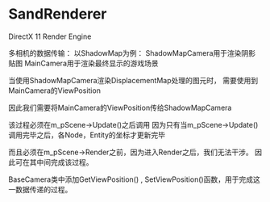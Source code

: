 # SandRenderer

DirectX 11 Render Engine

多相机的数据传输：
以ShadowMap为例：
ShadowMapCamera用于渲染阴影贴图
MainCamera用于渲染最终显示的游戏场景

当使用ShadowMapCamera渲染DisplacementMap处理的图元时，
需要使用到MainCamera的ViewPosition

因此我们需要将MainCamera的ViewPosition传给ShadowMapCamera

该过程必须在m_pScene->Update()之后调用
因为只有当m_pScene->Update()调用完毕之后，各Node，Entity的坐标才更新完毕

而且必须在m_pScene->Render之前，因为进入Render之后，我们无法干涉。
因此可在其中间完成该过程。

BaseCamera类中添加GetViewPosition() , SetViewPosition()函数，用于完成这一数据传递的过程。
